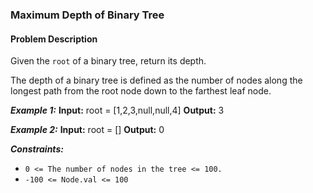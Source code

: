 ### Maximum Depth of Binary Tree

#### Problem Description

Given the `root` of a binary tree, return its depth.

The depth of a binary tree is defined as the number of nodes along the longest path from the root node down to the farthest leaf node.

**_Example 1:_**
**Input:** root = [1,2,3,null,null,4]
**Output:** 3

**_Example 2:_**
**Input:** root = []
**Output:** 0

**_Constraints:_**

- `0 <= The number of nodes in the tree <= 100.`
- `-100 <= Node.val <= 100`
